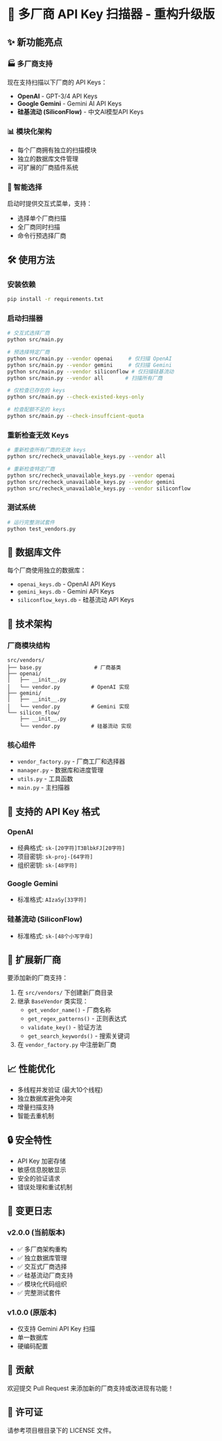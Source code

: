 # 🚀 多厂商 API Key 扫描器 - 重构升级版

## ✨ 新功能亮点

### 🏭 多厂商支持
现在支持扫描以下厂商的 API Keys：
- **OpenAI** - GPT-3/4 API Keys 
- **Google Gemini** - Gemini AI API Keys
- **硅基流动 (SiliconFlow)** - 中文AI模型API Keys

### 📊 模块化架构
- 每个厂商拥有独立的扫描模块
- 独立的数据库文件管理
- 可扩展的厂商插件系统

### 🎯 智能选择
启动时提供交互式菜单，支持：
- 选择单个厂商扫描
- 全厂商同时扫描
- 命令行预选择厂商

## 🛠️ 使用方法

### 安装依赖
```bash
pip install -r requirements.txt
```

### 启动扫描器
```bash
# 交互式选择厂商
python src/main.py

# 预选择特定厂商
python src/main.py --vendor openai     # 仅扫描 OpenAI
python src/main.py --vendor gemini     # 仅扫描 Gemini
python src/main.py --vendor siliconflow # 仅扫描硅基流动
python src/main.py --vendor all       # 扫描所有厂商

# 仅检查已存在的 keys
python src/main.py --check-existed-keys-only

# 检查配额不足的 keys
python src/main.py --check-insuffcient-quota
```

### 重新检查无效 Keys
```bash
# 重新检查所有厂商的无效 keys
python src/recheck_unavailable_keys.py --vendor all

# 重新检查特定厂商
python src/recheck_unavailable_keys.py --vendor openai
python src/recheck_unavailable_keys.py --vendor gemini
python src/recheck_unavailable_keys.py --vendor siliconflow
```

### 测试系统
```bash
# 运行完整测试套件
python test_vendors.py
```

## 📁 数据库文件
每个厂商使用独立的数据库：
- `openai_keys.db` - OpenAI API Keys
- `gemini_keys.db` - Gemini API Keys  
- `siliconflow_keys.db` - 硅基流动 API Keys

## 🔧 技术架构

### 厂商模块结构
```
src/vendors/
├── base.py                 # 厂商基类
├── openai/
│   ├── __init__.py
│   └── vendor.py          # OpenAI 实现
├── gemini/
│   ├── __init__.py
│   └── vendor.py          # Gemini 实现
└── silicon_flow/
    ├── __init__.py
    └── vendor.py          # 硅基流动 实现
```

### 核心组件
- `vendor_factory.py` - 厂商工厂和选择器
- `manager.py` - 数据库和进度管理
- `utils.py` - 工具函数
- `main.py` - 主扫描器

## 🎨 支持的 API Key 格式

### OpenAI
- 经典格式: `sk-[20字符]T3BlbkFJ[20字符]`
- 项目密钥: `sk-proj-[64字符]`  
- 组织密钥: `sk-[48字符]`

### Google Gemini
- 标准格式: `AIzaSy[33字符]`

### 硅基流动 (SiliconFlow)
- 标准格式: `sk-[48个小写字母]`

## 🚀 扩展新厂商

要添加新的厂商支持：

1. 在 `src/vendors/` 下创建新厂商目录
2. 继承 `BaseVendor` 类实现：
   - `get_vendor_name()` - 厂商名称
   - `get_regex_patterns()` - 正则表达式
   - `validate_key()` - 验证方法
   - `get_search_keywords()` - 搜索关键词
3. 在 `vendor_factory.py` 中注册新厂商

## 📈 性能优化

- 多线程并发验证 (最大10个线程)
- 独立数据库避免冲突
- 增量扫描支持
- 智能去重机制

## 🔒 安全特性

- API Key 加密存储
- 敏感信息脱敏显示
- 安全的验证请求
- 错误处理和重试机制

## 📝 变更日志

### v2.0.0 (当前版本)
- ✅ 多厂商架构重构
- ✅ 独立数据库管理
- ✅ 交互式厂商选择
- ✅ 硅基流动厂商支持
- ✅ 模块化代码组织
- ✅ 完整测试套件

### v1.0.0 (原版本)
- 仅支持 Gemini API Key 扫描
- 单一数据库
- 硬编码配置

## 🤝 贡献

欢迎提交 Pull Request 来添加新的厂商支持或改进现有功能！

## 📄 许可证

请参考项目根目录下的 LICENSE 文件。 
